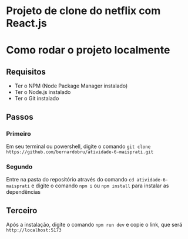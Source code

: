 # Projeto de clone do netflix com React.js

# Como rodar o projeto localmente

## Requisitos

- Ter o NPM (Node Package Manager instalado)
- Ter o Node.js instalado
- Ter o Git instalado

## Passos

### Primeiro

Em seu terminal ou powershell, digite o comando `git clone https://github.com/bernardobru/atividade-6-maisprati.git`

### Segundo

Entre na pasta do repositório através do comando `cd atividade-6-maisprati` e digite o comando `npm i` ou `npm install` para instalar as dependências

## Terceiro

Após a instalação, digite o comando `npm run dev` e copie o link, que será `http://localhost:5173`
